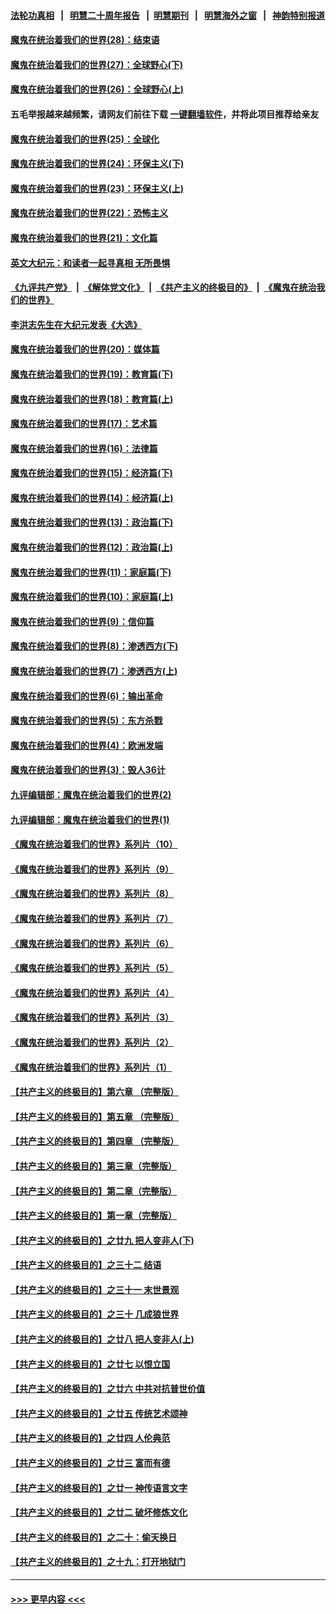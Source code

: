 #### [法轮功真相](https://github.com/gfw-breaker/truth/blob/master/README.md?t=0) &nbsp;&nbsp;|&nbsp;&nbsp; [明慧二十周年报告](https://github.com/gfw-breaker/mh-reports/blob/master/README.md?t=0) &nbsp;&nbsp;|&nbsp;&nbsp;[明慧期刊](https://github.com/gfw-breaker/mh-qikan) &nbsp;&nbsp;|&nbsp;&nbsp; [明慧海外之窗](https://github.com/gfw-breaker/mh-news/blob/master/README.md?t=0) &nbsp;&nbsp;|&nbsp;&nbsp; [神韵特别报道](https://github.com/gfw-breaker/mh-news/blob/master/shenyun.md?t=0)
#### [魔鬼在统治着我们的世界(28)：结束语](../pages/nsc422/n10936246.md?t=07030101) 
#### [魔鬼在统治着我们的世界(27)：全球野心(下)](../pages/nsc422/n10928319.md?t=07030101) 
#### [魔鬼在统治着我们的世界(26)：全球野心(上)](../pages/nsc422/n10900318.md?t=07030101) 
#### 五毛举报越来越频繁，请网友们前往下载 [一键翻墙软件](https://github.com/gfw-breaker/ssr-accounts)，并将此项目推荐给亲友
#### [魔鬼在统治着我们的世界(25)：全球化](../pages/nsc422/n10788205.md?t=07030101) 
#### [魔鬼在统治着我们的世界(24)：环保主义(下)](../pages/nsc422/n10695307.md?t=07030101) 
#### [魔鬼在统治着我们的世界(23)：环保主义(上)](../pages/nsc422/n10688613.md?t=07030101) 
#### [魔鬼在统治着我们的世界(22)：恐怖主义](../pages/nsc422/n10614727.md?t=07030101) 
#### [魔鬼在统治着我们的世界(21)：文化篇](../pages/nsc422/n10597706.md?t=07030101) 
#### [英文大纪元：和读者一起寻真相 无所畏惧](../pages/nsc422/n12542027.md?t=07030101) 
#### [《九评共产党》](https://github.com/begood0513/9ping.md/blob/master/README.md) &nbsp;|&nbsp; [《解体党文化》](../../../../jtdwh.md/blob/master/README.md)  &nbsp;|&nbsp; [《共产主义的终极目的》](../../../../gczydzjmd.md/blob/master/README.md) &nbsp;|&nbsp; [《魔鬼在统治我们的世界》](../../../../mgztzwmdsj.md/blob/master/README.md) 
#### [李洪志先生在大纪元发表《大选》](../pages/nsc422/n12534746.md?t=07030101) 
#### [魔鬼在统治着我们的世界(20)：媒体篇](../pages/nsc422/n10586579.md?t=07030101) 
#### [魔鬼在统治着我们的世界(19)：教育篇(下)](../pages/nsc422/n10564808.md?t=07030101) 
#### [魔鬼在统治着我们的世界(18)：教育篇(上)](../pages/nsc422/n10526970.md?t=07030101) 
#### [魔鬼在统治着我们的世界(17)：艺术篇](../pages/nsc422/n10499093.md?t=07030101) 
#### [魔鬼在统治着我们的世界(16)：法律篇](../pages/nsc422/n10485969.md?t=07030101) 
#### [魔鬼在统治着我们的世界(15)：经济篇(下)](../pages/nsc422/n10469975.md?t=07030101) 
#### [魔鬼在统治着我们的世界(14)：经济篇(上)](../pages/nsc422/n10457370.md?t=07030101) 
#### [魔鬼在统治着我们的世界(13)：政治篇(下)](../pages/nsc422/n10448270.md?t=07030101) 
#### [魔鬼在统治着我们的世界(12)：政治篇(上)](../pages/nsc422/n10444576.md?t=07030101) 
#### [魔鬼在统治着我们的世界(11)：家庭篇(下)](../pages/nsc422/n10440961.md?t=07030101) 
#### [魔鬼在统治着我们的世界(10)：家庭篇(上)](../pages/nsc422/n10435448.md?t=07030101) 
#### [魔鬼在统治着我们的世界(9)：信仰篇](../pages/nsc422/n10432159.md?t=07030101) 
#### [魔鬼在统治着我们的世界(8)：渗透西方(下)](../pages/nsc422/n10429603.md?t=07030101) 
#### [魔鬼在统治着我们的世界(7)：渗透西方(上)](../pages/nsc422/n10426013.md?t=07030101) 
#### [魔鬼在统治着我们的世界(6)：输出革命](../pages/nsc422/n10421536.md?t=07030101) 
#### [魔鬼在统治着我们的世界(5)：东方杀戮](../pages/nsc422/n10417707.md?t=07030101) 
#### [魔鬼在统治着我们的世界(4)：欧洲发端](../pages/nsc422/n10414890.md?t=07030101) 
#### [魔鬼在统治着我们的世界(3)：毁人36计](../pages/nsc422/n10411583.md?t=07030101) 
#### [九评编辑部：魔鬼在统治着我们的世界(2)](../pages/nsc422/n10410036.md?t=07030101) 
#### [九评编辑部：魔鬼在统治着我们的世界(1)](../pages/nsc422/n10406825.md?t=07030101) 
#### [《魔鬼在统治着我们的世界》系列片（10）](../pages/nsc422/n12292670.md?t=07030101) 
#### [《魔鬼在统治着我们的世界》系列片（9）](../pages/nsc422/n12290859.md?t=07030101) 
#### [《魔鬼在统治着我们的世界》系列片（8）](../pages/nsc422/n12287445.md?t=07030101) 
#### [《魔鬼在统治着我们的世界》系列片（7）](../pages/nsc422/n12283425.md?t=07030101) 
#### [《魔鬼在统治着我们的世界》系列片（6）](../pages/nsc422/n12282314.md?t=07030101) 
#### [《魔鬼在统治着我们的世界》系列片（5）](../pages/nsc422/n12281419.md?t=07030101) 
#### [《魔鬼在统治着我们的世界》系列片（4）](../pages/nsc422/n12274024.md?t=07030101) 
#### [《魔鬼在统治着我们的世界》系列片（3）](../pages/nsc422/n12271322.md?t=07030101) 
#### [《魔鬼在统治着我们的世界》系列片（2）](../pages/nsc422/n12269049.md?t=07030101) 
#### [《魔鬼在统治着我们的世界》系列片（1）](../pages/nsc422/n12267575.md?t=07030101) 
#### [【共产主义的终极目的】第六章 （完整版）](../pages/nsc422/n11428913.md?t=07030101) 
#### [【共产主义的终极目的】第五章 （完整版）](../pages/nsc422/n11428912.md?t=07030101) 
#### [【共产主义的终极目的】第四章 （完整版）](../pages/nsc422/n11428907.md?t=07030101) 
#### [【共产主义的终极目的】第三章（完整版）](../pages/nsc422/n11428848.md?t=07030101) 
#### [【共产主义的终极目的】第二章（完整版）](../pages/nsc422/n11428831.md?t=07030101) 
#### [【共产主义的终极目的】第一章（完整版）](../pages/nsc422/n11417651.md?t=07030101) 
#### [【共产主义的终极目的】之廿九 把人变非人(下)](../pages/nsc422/n11344140.md?t=07030101) 
#### [【共产主义的终极目的】之三十二 结语](../pages/nsc422/n11360535.md?t=07030101) 
#### [【共产主义的终极目的】之三十一 末世景观](../pages/nsc422/n11351129.md?t=07030101) 
#### [【共产主义的终极目的】之三十 几成狼世界](../pages/nsc422/n11348280.md?t=07030101) 
#### [【共产主义的终极目的】之廿八 把人变非人(上)](../pages/nsc422/n11340492.md?t=07030101) 
#### [【共产主义的终极目的】之廿七 以恨立国](../pages/nsc422/n11336944.md?t=07030101) 
#### [【共产主义的终极目的】之廿六 中共对抗普世价值](../pages/nsc422/n11324785.md?t=07030101) 
#### [【共产主义的终极目的】之廿五 传统艺术颂神](../pages/nsc422/n11296396.md?t=07030101) 
#### [【共产主义的终极目的】之廿四 人伦典范](../pages/nsc422/n11296397.md?t=07030101) 
#### [【共产主义的终极目的】之廿三 富而有德](../pages/nsc422/n11283598.md?t=07030101) 
#### [【共产主义的终极目的】之廿一 神传语言文字](../pages/nsc422/n11263265.md?t=07030101) 
#### [【共产主义的终极目的】之廿二 破坏修炼文化](../pages/nsc422/n11245728.md?t=07030101) 
#### [【共产主义的终极目的】之二十：偷天换日](../pages/nsc422/n11238846.md?t=07030101) 
#### [【共产主义的终极目的】之十九：打开地狱门](../pages/nsc422/n11206376.md?t=07030101) 

----
#### [ >>> 更早内容 <<< ](../indexes/nsc422-earlier.md)
